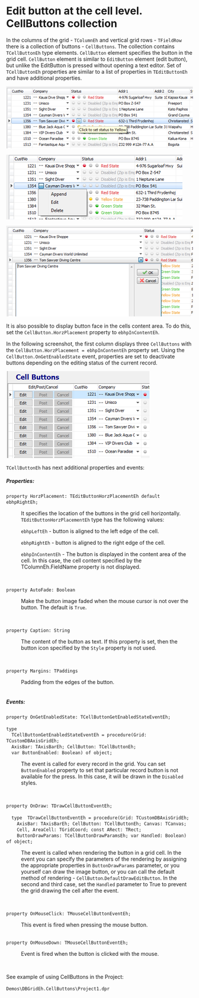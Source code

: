 # Edit button at the cell level. CellButtons collection


In the columns of the grid - `TColumnEh` and vertical grid rows - `TFieldRow` there is a collection of buttons - `CellButtons`.
The collection contains `TCellButtonEh` type elements. `CellButton` element specifies the button in the grid cell. `CellButton` element is similar to `EditButton` element (edit button), but unlike the EditButton is pressed without opening a text editor. Set of `TCellButtonEh` properties are similar to a list of properties in `TEditButtonEh` and have additional properties.

![](../../../images/DBGridEh.CellButton1.png)

![](../../../images/DBGridEh.CellButton2.png)

![](../../../images/DBGridEh.CellButton3.png)


It is also possible to display button face in the cells content area.
To do this, set the `CellButton.HorzPlacement` property to `ebhpInContentEh`.

In the following screenshot, the first column displays three `CellButtons` with the `CellButton.HorzPlacement = ebhpInContentEh` property set. Using the `CellButton.OnGetEnabledState` event, properties are set to deactivate buttons depending on the editing status of the current record.

![](../../../images/DBGridEh.CellButton4.png)


`TCellButtonEh` has next additional properties and events:

##### Properties:

```pascal:no-line-numbers
property HorzPlacement: TEditButtonHorzPlacementEh default ebhpRightEh;
```
<dd>

It specifies the location of the buttons in the grid cell horizontally.
`TEditButtonHorzPlacementEh` type has the following values:

`ebhpLeftEh` - button is aligned to the left edge of the cell.

`ebhpRightEh` - button is aligned to the right edge of the cell.

`ebhpInContentEh` - The button is displayed in the content area of the cell. In this case, the cell content specified by the TColumnEh.FieldName property is not displayed.

</dd><br>

```pascal:no-line-numbers
property AutoFade: Boolean
```
<dd>

Make the button image faded when the mouse cursor is not over the button. The default is `True`.

</dd><br>

```pascal:no-line-numbers
property Caption: String
```
<dd>

The content of the button as text. If this property is set, then the button icon specified by the `Style` property is not used.

</dd><br>

```pascal:no-line-numbers
property Margins: TPaddings
```
<dd>
Padding from the edges of the button.
</dd><br>

##### Events:

```pascal:no-line-numbers
property OnGetEnabledState: TCellButtonGetEnabledStateEventEh;

type  
  TCellButtonGetEnabledStateEventEh = procedure(Grid: TCustomDBAxisGridEh; 
  AxisBar: TAxisBarEh; CellButton: TCellButtonEh; 
  var ButtonEnabled: Boolean) of object;
```

<dd>

The event is called for every record in the grid. You can set `ButtonEnabled` property to set that particular record button is not available for the press. In this case, it will be drawn in the `Disabled` styles.

</dd><br>

```pascal:no-line-numbers
property OnDraw: TDrawCellButtonEventEh;

  type  TDrawCellButtonEventEh = procedure(Grid: TCustomDBAxisGridEh; 
    AxisBar: TAxisBarEh; CellButton: TCellButtonEh; Canvas: TCanvas; 
    Cell, AreaCell: TGridCoord; const ARect: TRect; 
    ButtonDrawParams: TCellButtonDrawParamsEh; var Handled: Boolean) of object;
```


<dd>

The event is called when rendering the button in a grid cell. In the event you can specify the parameters of the rendering by assigning the appropriate properties in `ButtonDrawParams` parameter, or you yourself can draw the image button, or you can call the default method of rendering - `CellButton`.`DefaultDrawEditButton`. In the second and third case, set the `Handled` parameter to True to prevent the grid drawing the cell after the event.

</dd><br>

```pascal:no-line-numbers
property OnMouseClick: TMouseCellButtonEventEh;
```
<dd>
This event is fired when pressing the mouse button.
</dd><br>

```pascal:no-line-numbers
property OnMouseDown: TMouseCellButtonEventEh;
```

<dd>

Event is fired when the button is clicked with the mouse.

</dd><br>

See example of using CellButtons in the Project:
 
`Demos\DBGridEh.CellButtons\Project1.dpr`
